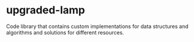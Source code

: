 # upgraded-lamp
Code library that contains custom implementations for data structures and algorithms and solutions for different resources.
